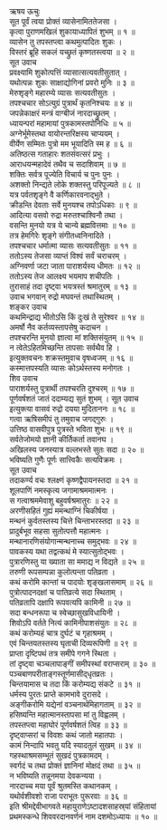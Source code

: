 ऋषय ऊचुः  
सूत पूर्वं त्वया प्रोक्तं व्यासेनामिततेजसा ।  
कृत्वा पुराणमखिलं शुकायाध्यापितं शुभम् ॥ १ ॥  
व्यासेन तु तपस्तप्त्वा कथमुत्पादितः शुकः ।  
विस्तरं ब्रूहि सकलं यच्छ्रुतं कृष्णतस्त्वया ॥ २ ॥  
सूत उवाच  
प्रवक्ष्यामि शुकोत्पत्तिं व्यासात्सत्यवतीसुतात् ।  
यथोत्पन्नः शुकः साक्षाद्योगिनां प्रवरो मुनिः ॥ ३ ॥  
मेरुशृङ्गे महारम्ये व्यासः सत्यवतीसुतः ।  
तपश्चचार सोऽत्युग्रं पुत्रार्थं कृतनिश्चयः ॥ ४ ॥  
जपन्नेकाक्षरं मन्त्रं वाग्बीजं नारदाच्छ्रुतम् ।  
ध्यायन्परां महामायां पुत्रकामस्तपोनिधिः ॥ ५ ॥  
अग्नेर्भूमेस्तथा वायोरन्तरिक्षस्य चाप्ययम् ।  
वीर्येण सम्मितः पुत्रो मम भूयादिति स्म ह ॥ ६ ॥  
अतिष्ठत्स गताहारः शतसंवत्सरं प्रभुः ।  
आराधयन्महादेवं तथैव च सदाशिवाम् ॥ ७ ॥  
शक्तिः सर्वत्र पूज्येति विचार्य च पुनः पुनः ।  
अशक्तो निन्द्यते लोके शक्तस्तु परिपूज्यते ॥ ८ ॥  
यत्र पर्वतशृङ्गे वै कर्णिकारवनाद्‌भुते ।  
क्रीडन्ति देवताः सर्वे मुनयश्च तपोऽधिकाः ॥ ९ ॥  
आदित्या वसवो रुद्रा मरुतश्चाश्विनौ तथा ।  
वसन्ति मुनयो यत्र ये चान्ये ब्रह्मवित्तमाः ॥ १० ॥  
तत्र हेमगिरेः शृङ्गे संगीतध्वनिनादिते ।  
तपश्चचार धर्मात्मा व्यासः सत्यवतीसुतः ॥ ११ ॥  
ततोऽस्य तेजसा व्याप्तं विश्वं सर्वं चराचरम् ।  
अग्निवर्णा जटा जाता पाराशर्यस्य धीमतः ॥ १२ ॥  
ततोऽस्य तेज आलक्ष्य भयमाप शचीपतिः ।  
तुरासाहं तदा दृष्ट्वा भयत्रस्तं श्रमातुरम् ॥ १३ ॥  
उवाच भगवान् रुद्रो मघवन्तं तथास्थितम् ।  
शङ्कर उवाच  
कथमिन्द्राद्य भीतोऽसि किं दुःखं ते सुरेश्वर ॥ १४ ॥  
अमर्षो नैव कर्तव्यस्तापसेषु कदाचन ।  
तपश्चरन्ति मुनयो ज्ञात्वा मां शक्तिसंयुतम् ॥ १५ ॥  
न त्वेतेऽहितमिच्छन्ति तापसाः सर्वथैव हि ।  
इत्युक्तवचनः शक्रस्तमुवाच वृषध्वजम् ॥ १६ ॥  
कस्मात्तपस्यति व्यासः कोऽर्थस्तस्य मनोगतः ।  
शिव उवाच  
पाराशर्यस्तु पुत्रार्थी तपश्चरति दुश्चरम् ॥ १७ ॥  
पूर्णवर्षशतं जातं ददाम्यद्य सुतं शुभम् ।
सूत उवाच  
इत्युक्त्या वासवं रुद्रो दयया मुदिताननः ॥ १८ ॥  
गत्वा ऋषिसमीपं तु तमुवाच जगद्‌गुरुः ।  
उत्तिष्ठ वासवीपुत्र पुत्रस्ते भविता शुभः ॥ १९ ॥  
सर्वतेजोमयो ज्ञानी कीर्तिकर्ता तवानघ ।  
अखिलस्य जनस्यात्र वल्लभस्ते सुतः सदा ॥ २० ॥  
भविष्यति गुणैः पूर्णः सात्त्विकैः सत्यविक्रमः ।  
सूत उवाच  
तदाकर्ण्य वचः श्लक्ष्णं कृष्णद्वैपायनस्तदा ॥ २१ ॥  
शूलपाणिं नमस्कृत्य जगामाश्रममात्मनः ।  
स गत्वाश्रममेवाशु बहुवर्षश्रमातुरः ॥ २२ ॥  
अरणीसहितं गुह्यं ममन्थाग्निं चिकीर्षया ।  
मन्थनं कुर्वतस्तस्य चित्ते चिन्ताभरस्तदा ॥ २३ ॥  
प्रादुर्बभूव सहसा सुतोत्पत्तौ महात्मनः ।  
मन्थानारणिसंयोगान्मन्थनाच्च समुद्‌भवः ॥ २४ ॥  
पावकस्य यथा तद्वत्कथं मे स्यात्सुतोद्‌भवः ।  
पुत्रारणिस्तु या ख्याता सा ममाद्य न विद्यते ॥ २५ ॥  
तरुणी रूपसम्पन्ना कुलोत्पन्ता पतिव्रता ।  
कथं करोमि कान्तां च पादयोः शृङ्खलासमाम् ॥ २६ ॥  
पुत्रोत्पादनदक्षां च पातिव्रत्ये सदा स्थिताम् ।  
पतिव्रतापि दक्षापि रूपवत्यपि कामिनी ॥ २७ ॥  
सदा बन्धनरूपा च स्वेच्छासुखविधायिनी ।  
शिवोऽपि वर्तते नित्यं कामिनीपाशसंयुतः ॥ २८ ॥  
कथं करोम्यहं चात्र दुर्घटं च गृहाश्रमम् ।  
एवं चिन्तयतस्तस्य घृताची दिव्यरूपिणी ॥ २९ ॥  
प्राप्ता दृष्टिपथं तत्र समीपे गगने स्थिता ।  
तां दृष्ट्वा चञ्चलापाङ्गीं समीपस्थां वराप्सराम् ॥ ३० ॥  
पञ्चबाणपरीताङ्गस्तूर्णमासीद्‌धृतव्रतः ।  
चिन्तयामास च तदा किं करोम्यद्य संकटे ॥ ३१ ॥  
धर्मस्य पुरतः प्राप्ते कामभावे दुरासदे ।  
अङ्गीकरोमि यद्येनां वञ्चनार्थमिहागताम् ॥ ३२ ॥  
हसिष्यन्ति महात्मानस्तापसा मां तु विह्वलम् ।  
तपस्तप्त्वा महाघोरं पूर्णवर्षशतं त्विह ॥ ३३ ॥  
दृष्ट्वाप्सरां च विवशः कथं जातो महातपाः ।  
कामं निन्दापि भवतु यदि स्यादतुलं सुखम् ॥ ३४ ॥  
गहस्थाश्रमसम्भूतं सुखदं पुत्रकामदम् ।  
स्वर्गदं च तथा प्रोक्तं ज्ञानिनां मोक्षदं तथा ॥ ३५ ॥  
न भविष्यति तन्नूनमया देवकन्यया ।  
नारदाच्च मया पूर्वं श्रुतमस्ति कथानकम् ।  
यथोर्वशीवशो राजा पराभूतः पुरूरवाः ॥ ३६ ॥  
इति श्रीमद्देवीभागवते महायुराणेऽष्टादशसाहस्र्यां संहितायां  
प्रथमस्कन्धे शिववरदानवर्णनं नाम दशमोऽध्यायः ॥ १० ॥
